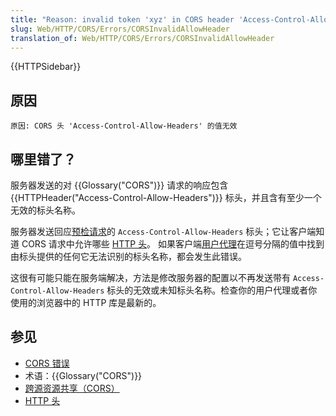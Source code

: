 ```yaml
---
title: "Reason: invalid token 'xyz' in CORS header 'Access-Control-Allow-Headers'"
slug: Web/HTTP/CORS/Errors/CORSInvalidAllowHeader
translation_of: Web/HTTP/CORS/Errors/CORSInvalidAllowHeader
---
```

{{HTTPSidebar}}

## 原因

```
原因: CORS 头 'Access-Control-Allow-Headers' 的值无效
```

## 哪里错了？

服务器发送的对 {{Glossary("CORS")}} 请求的响应包含 {{HTTPHeader("Access-Control-Allow-Headers")}} 标头，并且含有至少一个无效的标头名称。

服务器发送回应[预检请求](/zh-CN/docs/Glossary/Preflight_request)的 `Access-Control-Allow-Headers` 标头；它让客户端知道 CORS 请求中允许哪些 [HTTP 头](/zh-CN/docs/Web/HTTP/Headers)。
如果客户端[用户代理](/zh-CN/docs/Glossary/User_agent)在逗号分隔的值中找到由标头提供的任何它无法识别的标头名称，都会发生此错误。

这很有可能只能在服务端解决，方法是修改服务器的配置以不再发送带有 `Access-Control-Allow-Headers` 标头的无效或未知标头名称。检查你的用户代理或者你使用的浏览器中的 HTTP 库是最新的。

## 参见

- [CORS 错误](/zh-CN/docs/Web/HTTP/CORS/Errors)
- 术语：{{Glossary("CORS")}}
- [跨源资源共享（CORS）](/zh-CN/docs/Web/HTTP/CORS)
- [HTTP 头](/zh-CN/docs/Web/HTTP/Headers)